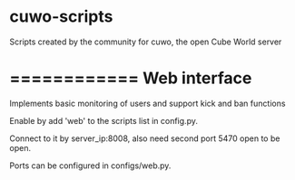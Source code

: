 cuwo-scripts
============

Scripts created by the community for cuwo, the open Cube World server

============
Web interface
============
Implements basic monitoring of users and support kick and ban functions

Enable by add 'web' to the scripts list in config.py.

Connect to it by server_ip:8008, also need second port 5470 open to be open.

Ports can be configured in configs/web.py.

